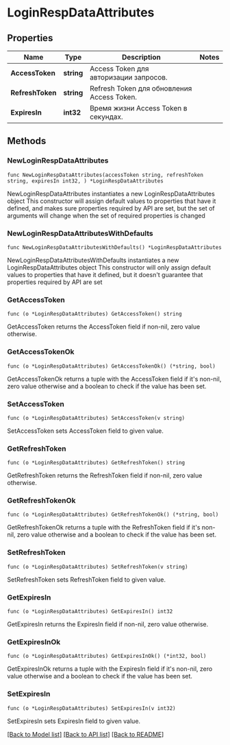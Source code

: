 # LoginRespDataAttributes

## Properties

Name | Type | Description | Notes
------------ | ------------- | ------------- | -------------
**AccessToken** | **string** | Access Token для авторизации запросов. | 
**RefreshToken** | **string** | Refresh Token для обновления Access Token. | 
**ExpiresIn** | **int32** | Время жизни Access Token в секундах. | 

## Methods

### NewLoginRespDataAttributes

`func NewLoginRespDataAttributes(accessToken string, refreshToken string, expiresIn int32, ) *LoginRespDataAttributes`

NewLoginRespDataAttributes instantiates a new LoginRespDataAttributes object
This constructor will assign default values to properties that have it defined,
and makes sure properties required by API are set, but the set of arguments
will change when the set of required properties is changed

### NewLoginRespDataAttributesWithDefaults

`func NewLoginRespDataAttributesWithDefaults() *LoginRespDataAttributes`

NewLoginRespDataAttributesWithDefaults instantiates a new LoginRespDataAttributes object
This constructor will only assign default values to properties that have it defined,
but it doesn't guarantee that properties required by API are set

### GetAccessToken

`func (o *LoginRespDataAttributes) GetAccessToken() string`

GetAccessToken returns the AccessToken field if non-nil, zero value otherwise.

### GetAccessTokenOk

`func (o *LoginRespDataAttributes) GetAccessTokenOk() (*string, bool)`

GetAccessTokenOk returns a tuple with the AccessToken field if it's non-nil, zero value otherwise
and a boolean to check if the value has been set.

### SetAccessToken

`func (o *LoginRespDataAttributes) SetAccessToken(v string)`

SetAccessToken sets AccessToken field to given value.


### GetRefreshToken

`func (o *LoginRespDataAttributes) GetRefreshToken() string`

GetRefreshToken returns the RefreshToken field if non-nil, zero value otherwise.

### GetRefreshTokenOk

`func (o *LoginRespDataAttributes) GetRefreshTokenOk() (*string, bool)`

GetRefreshTokenOk returns a tuple with the RefreshToken field if it's non-nil, zero value otherwise
and a boolean to check if the value has been set.

### SetRefreshToken

`func (o *LoginRespDataAttributes) SetRefreshToken(v string)`

SetRefreshToken sets RefreshToken field to given value.


### GetExpiresIn

`func (o *LoginRespDataAttributes) GetExpiresIn() int32`

GetExpiresIn returns the ExpiresIn field if non-nil, zero value otherwise.

### GetExpiresInOk

`func (o *LoginRespDataAttributes) GetExpiresInOk() (*int32, bool)`

GetExpiresInOk returns a tuple with the ExpiresIn field if it's non-nil, zero value otherwise
and a boolean to check if the value has been set.

### SetExpiresIn

`func (o *LoginRespDataAttributes) SetExpiresIn(v int32)`

SetExpiresIn sets ExpiresIn field to given value.



[[Back to Model list]](../README.md#documentation-for-models) [[Back to API list]](../README.md#documentation-for-api-endpoints) [[Back to README]](../README.md)


